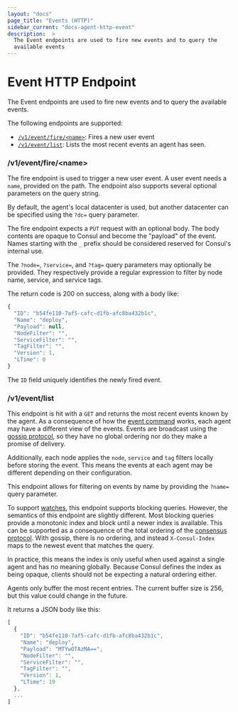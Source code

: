 ```yaml
---
layout: "docs"
page_title: "Events (HTTP)"
sidebar_current: "docs-agent-http-event"
description:  >
  The Event endpoints are used to fire new events and to query the
  available events
---
```


# Event HTTP Endpoint

The Event endpoints are used to fire new events and to query the available
events.

The following endpoints are supported:

* [`/v1/event/fire/<name>`](#event_fire): Fires a new user event
* [`/v1/event/list`](#event_list): Lists the most recent events an agent has seen.

### <a name="event_fire"></a> /v1/event/fire/\<name\>

The fire endpoint is used to trigger a new user event. A user event
needs a `name`, provided on the path. The endpoint also supports several
optional parameters on the query string.

By default, the agent's local datacenter is used, but another datacenter
can be specified using the `?dc=` query parameter.

The fire endpoint expects a `PUT` request with an optional body.
The body contents are opaque to Consul and become the "payload"
of the event. Names starting with the `_` prefix should be considered
reserved for Consul's internal use.

The `?node=`, `?service=`, and `?tag=` query parameters may optionally
be provided. They respectively provide a regular expression to filter
by node name, service, and service tags.

The return code is 200 on success, along with a body like:

```javascript
{
  "ID": "b54fe110-7af5-cafc-d1fb-afc8ba432b1c",
  "Name": "deploy",
  "Payload": null,
  "NodeFilter": "",
  "ServiceFilter": "",
  "TagFilter": "",
  "Version": 1,
  "LTime": 0
}
```

The `ID` field uniquely identifies the newly fired event.

### <a name="event_list"></a> /v1/event/list

This endpoint is hit with a `GET` and returns the most recent
events known by the agent. As a consequence of how the
[event command](/docs/commands/event.html) works, each agent
may have a different view of the events. Events are broadcast using
the [gossip protocol](/docs/internals/gossip.html), so
they have no global ordering nor do they make a promise of delivery.

Additionally, each node applies the `node`, `service` and `tag` filters
locally before storing the event. This means the events at each agent
may be different depending on their configuration.

This endpoint allows for filtering on events by name by providing
the `?name=` query parameter.

To support [watches](/docs/agent/watches.html), this endpoint supports
blocking queries. However, the semantics of this endpoint are slightly
different. Most blocking queries provide a monotonic index and block
until a newer index is available. This can be supported as a consequence
of the total ordering of the [consensus protocol](/docs/internals/consensus.html).
With gossip, there is no ordering, and instead `X-Consul-Index` maps
to the newest event that matches the query.

In practice, this means the index is only useful when used against a
single agent and has no meaning globally. Because Consul defines
the index as being opaque, clients should not be expecting a natural
ordering either.

Agents only buffer the most recent entries. The current buffer size is
256, but this value could change in the future.

It returns a JSON body like this:

```javascript
[
  {
    "ID": "b54fe110-7af5-cafc-d1fb-afc8ba432b1c",
    "Name": "deploy",
    "Payload": "MTYwOTAzMA==",
    "NodeFilter": "",
    "ServiceFilter": "",
    "TagFilter": "",
    "Version": 1,
    "LTime": 19
  },
  ...
]
```
